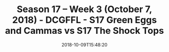 ---
title: Season 17 – Week 3 (October 7, 2018) - DCGFFL - S17 Green Eggs and Cammas vs
  S17 The Shock Tops
teams-score:
- team: _teams/s17-kelly-green.md
  score:
- team: _teams/s17-power-orange.md
  score: 33
mvp: M. Japinga (Kelly); P. Guequierre (P. Orange)
game-ball: D. Asche (Kelly); OJ (P. Orange)
season: 17
week: 3
date: '2018-10-09T15:48:20'
pageid: season-17-week-3-october-7-2018-6694-vs-6701
---